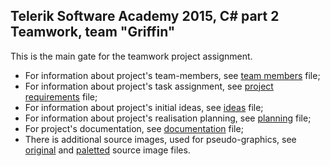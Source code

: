 ## Telerik Software Academy 2015, C# part 2 Teamwork, team "Griffin"
This is the main gate for the teamwork project assignment.
- For information about project's team-members, see [team members](./Team%20Members.md) file;
- For information about project's task assignment, see [project requirements](./Project%20Requirements.md) file;
- For information about project's initial ideas, see [ideas](./Main%20Ideas.md) file;
- For information about project's realisation planning, see [planning](./Planning.md) file;
- For project's documentation, see [documentation](./Documentation.docx) file;
- There is additional source images, used for pseudo-graphics, see [original](./Griffin%5Boriginal%5D.gif) and [paletted](./Griffin%5Bpaletted%5D.png) source image files.
